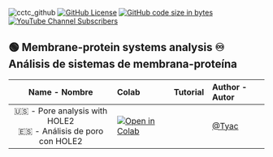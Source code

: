 ![cctc_github](https://github.com/camilotayac/computational_chemistry-TC/assets/74197522/e6084fb7-e9f1-4d8d-89ba-ae5e1710e378)
[![GitHub License](https://img.shields.io/github/license/camilotayac/computational_chemistry-TC?logo=github&logoColor=%2350FA7B&labelColor=%23282A36&color=%2350FA7B)](https://github.com/camilotayac/computational_chemistry-TC.git)
[![GitHub code size in bytes](https://img.shields.io/github/languages/code-size/camilotayac/computational_chemistry-TC?logo=github&logoColor=%238BE9FD&labelColor=%23282A36&color=%238BE9FD)](https://github.com/camilotayac/computational_chemistry-TC.git)
[![YouTube Channel Subscribers](https://img.shields.io/youtube/channel/subscribers/UChuntQk8qvrRww9QnfdsFGA?style=flat&logo=youtube&logoColor=%23FF5555&labelColor=%23282A36&color=%23FF5555&link=https%3A%2F%2Fwww.youtube.com%2Fchannel%2FUChuntQk8qvrRww9QnfdsFGA)](https://www.youtube.com/channel/UChuntQk8qvrRww9QnfdsFGA)


## 🟢 Membrane-protein systems analysis ♾️ Análisis de sistemas de membrana-proteína

|Name - Nombre|Colab|Tutorial| Author - Autor|
|:---:|:---|:---|:---|
|🇺🇸 - Pore analysis with HOLE2 <br> 🇪🇸 - Análisis de poro con HOLE2|[![Open in Colab](https://colab.research.google.com/assets/colab-badge.svg)](https://colab.research.google.com/github/camilotayac/computational_chemistry-TC/blob/master/Colab/pore_analysis_HOLE2.ipynb)| |[@Tyac](https://github.com/camilotayac)|


